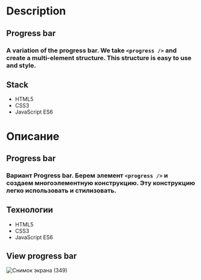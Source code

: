 # Description

## Progress bar

### A variation of the progress bar. We take `<progress />` and create a multi-element structure. This structure is easy to use and style.

## Stack
* HTML5
* CSS3
* JavaScript ES6

#
# Описание

## Progress bar

### Вариант Progress bar. Берем элемент ```<progress />``` и создаем многоэлементную конструкцию. Эту конструкцию легко использовать и стилизовать.

## Технологии
* HTML5
* CSS3
* JavaScript ES6


## View progress bar

![Снимок экрана (349)](https://github.com/user-attachments/assets/b569cff9-03d5-4b5a-b276-ea2513f3286c)
